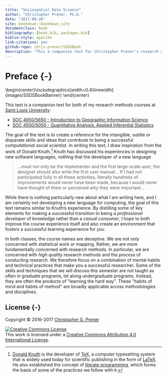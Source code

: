 ```yaml
--- 
title: "Sociospatial Data Science"
author: "Christopher Prener, Ph.D."
date: "2017-09-26"
site: bookdown::bookdown_site
documentclass: book
bibliography: [book.bib, packages.bib]
biblio-style: apalike
link-citations: yes
github-repo: chris-prener/SSDSBook
description: "This a companion text for Christopher Prener's research methods courses at Saint Louis University."
---
```


# Preface {-}


\begin{center}\includegraphics[width=0.4\linewidth]{images/SSDSBookBanner} \end{center}

This text is a companion text for both of my research methods courses at [Saint Louis University](https://slu.edu):

* [SOC 4650/5650 - Introduction to Geographic Information Science](https://slu-soc5650.github.io)
* [SOC 4930/5050 - Quantitative Analysis: Applied Inferential Statistics](https://slu-soc5050.github.io)

The goal of the text is to create a reference for the intangible, subtle or disparate skills and ideas that contribute to being a successful *computational* social scientist. In writing this text, I draw inspiration from the work of Donald Knuth.[^1] Knuth has discussed his experiences in designing new software languages, nothing that the developer of a new language

> …must not only be the implementer and the first large-scale user; the designer should also write the first user manual… If I had not participated fully in all these activities, literally hundreds of improvements would never have been made, because I would never have thought of them or perceived why they were important…

While there is nothing particularly new about what I am writing here, and I am certainly not developing a new language for computing, the goal of this text remains similar to Knuth’s experience. By distilling some of key elements for making a successful transition to being a *professional developer* of knowledge rather than a *casual consumer*, I hope to both improve the course experience itself and also create an environment that fosters a successful learning experience for you.

In both classes, the course names are deceptive. We are not only concerned with statistical work or mapping. Rather, we are more fundamentally concerned with research methods. In particular, we are concerned with *high quality* research methods and the *process* of conducting research. We therefore focus on a combination of mental habits and technical practices that make you a successful researcher. Some of the skills and techniques that we will discuss this semester are not taught as often in graduate programs, let along undergraduate programs. Instead, they are often the products of "learning the hard way". These "habits of mind and habits of method" are broadly applicable across methodologies and disciplines.

[^1]: [Donald Knuth](https://en.wikipedia.org/wiki/Donald_Knuth) is the developer of [TeX](https://en.wikipedia.org/wiki/TeX), a computer typesetting system that is widely used today for scientific publishing in the form of [LaTeX](https://en.wikipedia.org/wiki/LaTeX). He also established the concept of [literate programming](https://en.wikipedia.org/wiki/Literate_programming), which forms the basis of some of the practices we follow with `R`.  

## License {-}
Copyright © 2016-2017 [Christopher G. Prener](https://chris-prener.github.io)

<a rel="license" href="http://creativecommons.org/licenses/by/4.0/"><img alt="Creative Commons License" style="border-width:0" src="https://i.creativecommons.org/l/by/4.0/88x31.png" /></a><br />This work is licensed under a <a rel="license" href="http://creativecommons.org/licenses/by/4.0/">Creative Commons Attribution 4.0 International License</a>.


